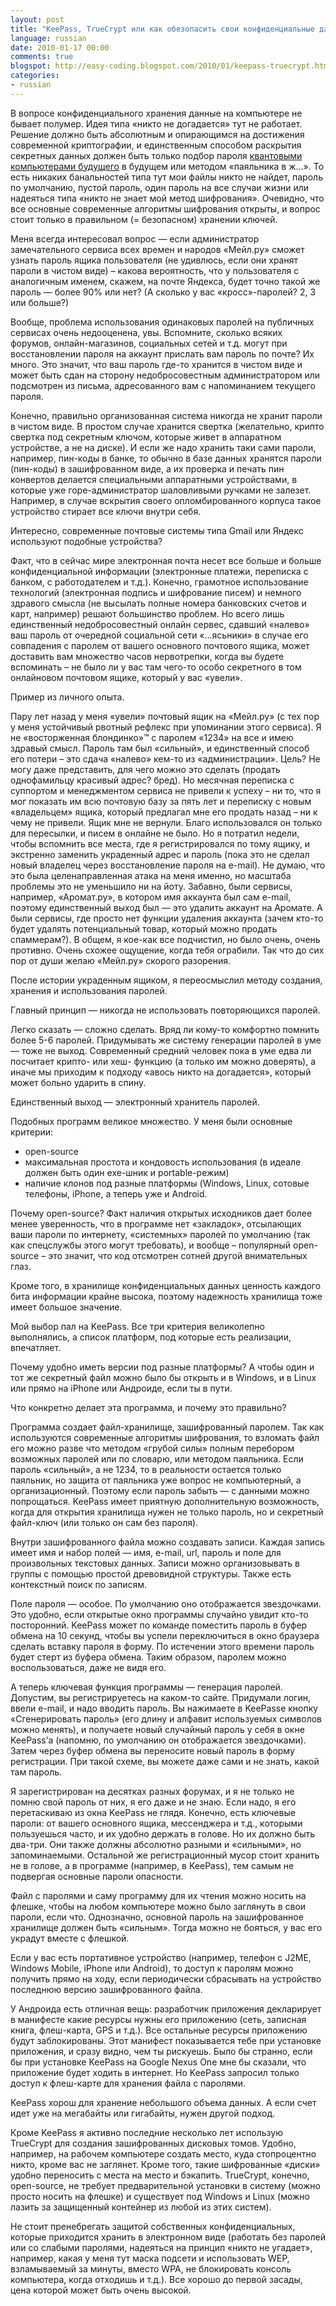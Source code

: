 ```yaml
---
layout: post
title: "KeePass, TrueCrypt или как обезопасить свои конфиденциальные данные"
language: russian
date: 2010-01-17 00:00
comments: true
blogspot: http://easy-coding.blogspot.com/2010/01/keepass-truecrypt.html
categories:
- russian
---
```

В вопросе конфиденциального хранения данные на компьютере не бывает полумер. Идея типа «никто не догадается» тут не работает. Решение должно быть абсолютным и опирающимся на достижения современной криптографии, и единственным способом раскрытия секретных данных должен быть только подбор пароля [квантовыми компьютерами будущего][Quantum computers] в будущем или методом «паяльника в ж…». То есть никаких банальностей типа тут мои файлы никто не найдет, пароль по умолчанию, пустой пароль, один пароль на все случаи жизни или надеяться типа «никто не знает мой метод шифрования». Очевидно, что все основные современные алгоритмы шифрования открыты, и вопрос стоит только в правильном (= безопасном) хранении ключей.

[Quantum computers]: http://ru.wikipedia.org/wiki/%D0%9A%D0%B2%D0%B0%D0%BD%D1%82%D0%BE%D0%B2%D1%8B%D0%B9_%D0%BA%D0%BE%D0%BC%D0%BF%D1%8C%D1%8E%D1%82%D0%B5%D1%80

Меня всегда интересовал вопрос — если администратор замечательного сервиса всех времен и народов «Мейл.ру» сможет узнать пароль ящика пользователя (не удивлюсь, если они хранят пароли в чистом виде) – какова вероятность, что у пользователя с аналогичным именем, скажем, на почте Яндекса, будет точно такой же пароль — более 90% или нет? (А сколько у вас «кросс»-паролей? 2, 3 или больше?)

Вообще, проблема использования одинаковых паролей на публичных сервисах очень недооценена, увы. Вспомните, сколько всяких форумов, онлайн-магазинов, социальных сетей и т.д. могут при восстановлении пароля на аккаунт прислать вам пароль по почте? Их много. Это значит, что ваш пароль где-то хранится в чистом виде и может быть сдан на сторону недобросовестным администратором или подсмотрен из письма, адресованного вам с напоминанием текущего пароля.

Конечно, правильно организованная система никогда не хранит пароли в чистом виде. В простом случае хранится свертка (желательно, крипто свертка под секретным ключом, которые живет в аппаратном устройстве, а не на диске). И если же надо хранить таки сами пароли, например, пин-коды в банке, то обычно в базе данных хранятся пароли (пин-коды) в зашифрованном виде, а их проверка и печать пин конвертов делается специальными аппаратными устройствами, в которые уже горе-администратор шаловливыми ручками не залезет. Например, в случае вскрытия своего опломбированного корпуса такое устройство стирает все ключи внутри себя.

Интересно, современные почтовые системы типа Gmail или Яндекс используют подобные устройства?

Факт, что в сейчас мире электронная почта несет все больше и больше конфиденциальной информации (электронные платежи, переписка с банком, с работодателем и т.д.). Конечно, грамотное использование технологий (электронная подпись и шифрование писем) и немного здравого смысла (не высылать полные номера банковских счетов и карт, например) решают большинство проблем. Но всего лишь единственный недобросовестный онлайн сервес, сдавший «налево» ваш пароль от очередной социальной сети «...ясьники» в случае его совпадения с паролем от вашего основного почтового ящика, может доставить вам множество часов нервотрепки, когда вы будете вспоминать – не было ли у вас там чего-то особо секретного в том онлайновом почтовом ящике, который у вас «увели».

Пример из личного опыта.

Пару лет назад у меня «увели» почтовый ящик на «Мейл.ру» (с тех пор у меня устойчивый рвотный рефлекс при упоминании этого сервиса). Я не «восторженная блондинко»™ с паролем «1234» на все и имею здравый смысл. Пароль там был «сильный», и единственный способ его потери – это сдача «налево» кем-то из «администрации». Цель? Не могу даже представить, для чего можно это сделать (продать однофамильцу красивый адрес? бред). Но месячная переписка с суппортом и менеджментом сервиса не привели к успеху – ни то, что я мог показать им всю почтовую базу за пять лет и переписку с новым «владельцем» ящика, который предлагал мне его продать назад – ни к чему не привели. Ящик мне не вернули. Благо использовался он только для пересылки, и писем в онлайне не было. Но я потратил недели, чтобы вспомнить все места, где я регистрировался по тому ящику, и экстренно заменить украденный адрес и пароль (пока это не сделал новый владелец через восстановление пароля на e-mail). Не думаю, что это была целенаправленная атака на меня именно, но масштаба проблемы это не уменьшило ни на йоту. Забавно, были сервисы, например, «Аромат.ру», в котором имя аккаунта был сам e-mail, поэтому единственный выход был — это удалить аккаунт на Аромате. А были сервисы, где просто нет функции удаления аккаунта (зачем кто-то будет удалять потенциальный товар, который можно продать спаммерам?). В общем, я кое-как все подчистил, но было очень, очень противно. Очень схожее ощущение, когда тебя ограбили. Так что до сих пор от души желаю «Мейл.ру» скорого разорения.

После истории украденным ящиком, я переосмыслил методу создания, хранения и использования паролей.

Главный принцип — никогда не использовать повторяющихся паролей.

Легко сказать — сложно сделать. Вряд ли кому-то комфортно помнить более 5-6 паролей. Придумывать же систему генерации паролей в уме — тоже не выход. Современный средний человек пока в уме едва ли посчитает крипто- или хеш- функцию (а только им можно доверять), а иначе мы приходим к подходу «авось никто на догадается», который может больно ударить в спину.

Единственный выход — электронный хранитель паролей.

Подобных программ великое множество. У меня были основные критерии:

* open-source
* максимальная простота и кондовость использования (в идеале должен быть один exe-шник и portable-режим)
* наличие клонов под разные платформы (Windows, Linux, сотовые телефоны, iPhone, а теперь уже и Android.

Почему open-source? Факт наличия открытых исходников дает более менее уверенность, что в программе нет «закладок», отсылающих ваши пароли по интернету, «системных» паролей по умолчанию (так как спецслужбы этого могут требовать), и вообще – популярный open-source – это значит, что код отсмотрен сотней другой внимательных глаз.

Кроме того, в хранилище конфиденциальных данных ценность каждого бита информации крайне высока, поэтому надежность хранилища тоже имеет большое значение.

Мой выбор пал на KeePass. Все три критерия великолепно выполнялись, а список платформ, под которые есть реализации, впечатляет.

Почему удобно иметь версии под разные платформы? А чтобы один и тот же секретный файл можно было бы открыть и в Windows, и в Linux или прямо на iPhone или Андроиде, если ты в пути.

Что конкретно делает эта программа, и почему это правильно?

Программа создает файл-хранилище, зашифрованный паролем. Так как используются современные алгоритмы шифрования, то взломать файл его можно разве что методом «грубой силы» полным перебором возможных паролей или по словарю, или методом паяльника. Если пароль «сильный», а не 1234, то в реальности остается только паяльник, но защита от паяльника уже вопрос не компьютерный, а организационный. Поэтому если пароль забыть — с данными можно попрощаться. KeePass имеет приятную дополнительную возможность, когда для открытия хранилища нужен не только пароль, но и секретный файл-ключ (или только он сам без пароля).

Внутри зашифрованного файла можно создавать записи. Каждая запись имеет имя и набор полей — имя, e-mail, url, пароль и поле для произвольных текстовых данных. Записи можно организовывать в группы с помощью простой древовидной структуры. Также есть контекстный поиск по записям.

Поле пароля — особое. По умолчанию оно отображается звездочками. Это удобно, если открытые окно программы случайно увидит кто-то посторонний. KeePass может по команде поместить пароль в буфер обмена на 10 секунд, чтобы вы успели переключиться в окно браузера сделать вставку пароля в форму. По истечении этого времени пароль будет стерт из буфера обмена. Таким образом, паролем можно воспользоваться, даже не видя его.

А теперь ключевая функция программы — генерация паролей. Допустим, вы регистрируетесь на каком-то сайте. Придумали логин, ввели e-mail, и надо вводить пароль. Вы нажимаете в KeePassе кнопку «Сгенерировать пароль» (его длину и алфавит используемых символов можно менять), и получаете новый случайный пароль у себя в окне KeePass’а (напомню, по умолчанию он отображается звездочками). Затем через буфер обмена вы переносите новый пароль в форму регистрации. При такой схеме, вы можете даже сами и не знать, какой там пароль.

Я зарегистрирован на десятках разных форумах, и я не только не помню свой пароль от них, я его даже и не знаю. Если надо, я его перетаскиваю из окна KeePass не глядя.
Конечно, есть ключевые пароли: от вашего основного ящика, мессенджера и т.д., которыми пользуешься часто, и их удобно держать в голове. Но их должно быть два-три. Они также должны абсолютно разными и «сильными», но запоминаемыми. Остальной же регистрационный мусор стоит хранить не в голове, а в программе (например, в KeePass), тем самым не подвергая основные пароли опасности.

Файл с паролями и саму программу для их чтения можно носить на флешке, чтобы на любом компьютере можно было заглянуть в свои пароли, если что. Однозначно, основной пароль на зашифрованное хранилище должен быть «сильным». Тогда можно не бояться, у вас его украдут вместе с флешкой.

Если у вас есть портативное устройство (например, телефон с J2ME, Windows Mobile, iPhone или Android), то доступ к паролям можно получить прямо на ходу, если периодически сбрасывать на устройство последнюю версию зашифрованного файла.

У Андроида есть отличная вещь: разработчик приложения декларирует в манифесте какие ресурсы нужны его приложению (сеть, записная книга, флеш-карта, GPS и т.д.). Все остальные ресурсы приложению будут заблокированы. Этот манифест показывается тебе при установке приложения, и сразу видно, чем ты рискуешь. Было бы странно, если бы при установке KeePass на Google Nexus One мне бы сказали, что приложение будет ходить в интернет. Но KeePass запросил только доступ к флеш-карте для хранения файла с паролями.

KeePass хорош для хранение небольшого объема данных. А если счет идет уже на мегабайты или гигабайты, нужен другой подход.

Кроме KeePass я активно последние несколько лет использую TrueCrypt для создания зашифрованных дисковых томов. Удобно, например, на рабочем компьютере создать место, куда стопроцентно никто, кроме вас не заглянет. Кроме того, такие шифрованные «диски» удобно переносить с места на место и бэкапить. TrueCrypt, конечно, open-source, не требует предварительной установки в систему (можно просто носить на флешке) и существует под Windows и Linux (можно лазить за защищенный контейнер из любой из этих систем).

Не стоит пренебрегать защитой собственных конфиденциальных, которые приходится хранить в электронном виде (работать без паролей или со слабыми паролями, надеяться на принцип «никто не угадает», например, какая у меня тут маска подсети и использовать WEP, взламываемый за минуты, вместо WPA, не блокировать консоль компьютера, когда отходишь и т.д.). Все хорошо до первой засады, цена которой может быть очень высокой.
